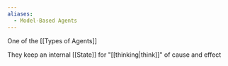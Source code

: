 ```yaml
---
aliases:
  - Model-Based Agents
---
```

One of the [[Types of Agents]]

They keep an internal [[State]] for "[[thinking|think]]" of cause and effect
